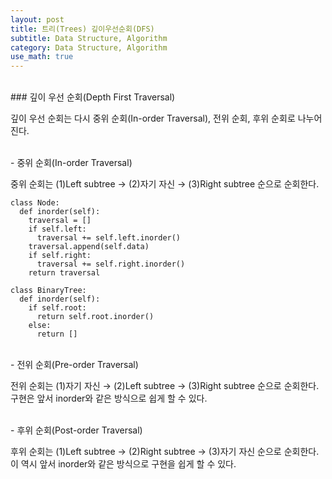 ```yaml
---
layout: post
title: 트리(Trees) 깊이우선순회(DFS)
subtitle: Data Structure, Algorithm
category: Data Structure, Algorithm
use_math: true
---
```


<br>
### 깊이 우선 순회(Depth First Traversal)

깊이 우선 순회는 다시 중위 순회(In-order Traversal), 전위 순회, 후위 순회로 나누어진다.

<br>
- 중위 순회(In-order Traversal)

중위 순회는 (1)Left subtree $\rightarrow$ (2)자기 자신 $\rightarrow$ (3)Right subtree 순으로 순회한다.

```
class Node:
  def inorder(self):
    traversal = []
    if self.left:
      traversal += self.left.inorder()
    traversal.append(self.data)
    if self.right:
      traversal += self.right.inorder()
    return traversal    
```

```
class BinaryTree:
  def inorder(self):
    if self.root:
      return self.root.inorder()
    else:
      return []
```

<br>
- 전위 순회(Pre-order Traversal)

전위 순회는 (1)자기 자신 $\rightarrow$ (2)Left subtree $\rightarrow$ (3)Right subtree 순으로 순회한다. 구현은 앞서 inorder와 같은 방식으로 쉽게 할 수 있다.

<br>
- 후위 순회(Post-order Traversal)

후위 순회는 (1)Left subtree $\rightarrow$ (2)Right subtree $\rightarrow$ (3)자기 자신 순으로 순회한다. 이 역시 앞서 inorder와 같은 방식으로 구현을 쉽게 할 수 있다.

<br>
<br>
